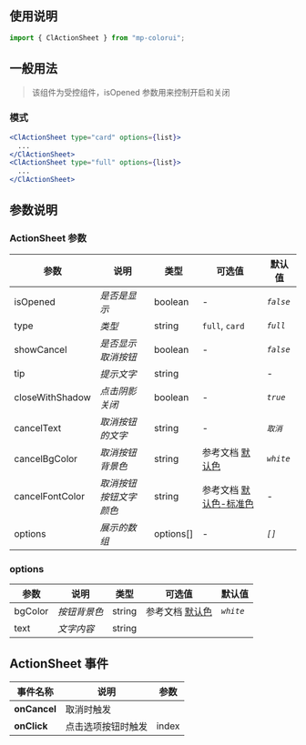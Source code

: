 ## 使用说明

```jsx
import { ClActionSheet } from "mp-colorui";
```

## 一般用法

> 该组件为受控组件，isOpened 参数用来控制开启和关闭

### 模式

```jsx
<ClActionSheet type="card" options={list}>
  ...
</ClActionSheet>
<ClActionSheet type="full" options={list}>
  ...
</ClActionSheet>
```

## 参数说明

### ActionSheet 参数

| 参数            | 说明                   | 类型      | 可选值                                          | 默认值    |
| --------------- | ---------------------- | --------- | ----------------------------------------------- | --------- |
| isOpened        | _是否是显示_           | boolean   | -                                               | _`false`_ |
| type            | _类型_                 | string    | `full`, `card`                                  | _`full`_  |
| showCancel      | _是否显示取消按钮_     | boolean   | -                                               | _`false`_ |
| tip             | _提示文字_             | string    |                                                 | -         |
| closeWithShadow | _点击阴影关闭_         | boolean   | -                                               | _`true`_  |
| cancelText      | _取消按钮的文字_       | string    | -                                               | _`取消`_  |
| cancelBgColor   | _取消按钮背景色_       | string    | 参考文档 [默认色](/home/color)                  | _`white`_ |
| cancelFontColor | _取消按钮按钮文字颜色_ | string    | 参考文档 [默认色-标准色](/home/color?id=标准色) | -         |
| options         | _展示的数组_           | options[] | -                                               | _`[]`_    |

### options

| 参数    | 说明         | 类型   | 可选值                         | 默认值    |
| ------- | ------------ | ------ | ------------------------------ | --------- |
| bgColor | _按钮背景色_ | string | 参考文档 [默认色](/home/color) | _`white`_ |
| text    | _文字内容_   | string |                                |           |

## ActionSheet 事件

| 事件名称     | 说明               | 参数  |
| ------------ | ------------------ | ----- |
| **onCancel** | 取消时触发         |       |
| **onClick**  | 点击选项按钮时触发 | index |

<FloatPhone url="https://yinliangdream.github.io/mp-colorui-h5-demo/#/pages/components/actionSheet/index" />
